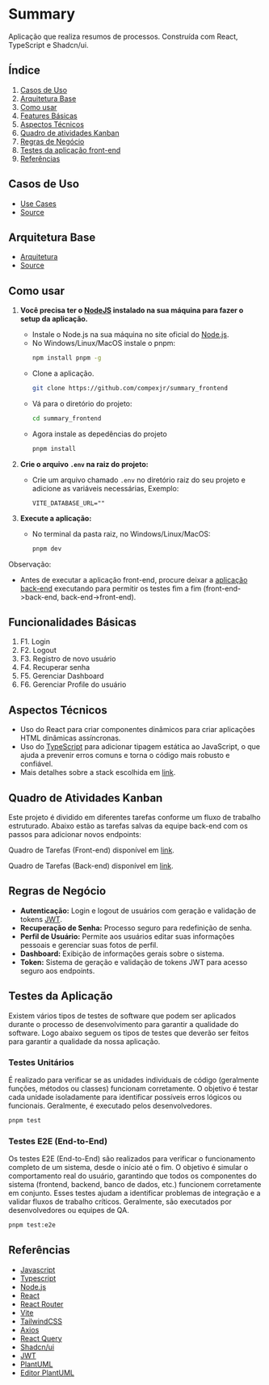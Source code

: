 # Summary

Aplicação que realiza resumos de processos. Construída com React, TypeScript e Shadcn/ui.

## Índice

1. [Casos de Uso](#casos-de-uso)
2. [Arquitetura Base](#arquitetura-base)
3. [Como usar](#como-usar)
4. [Features Básicas](#features-básicas)
5. [Aspectos Técnicos](#aspectos-técnicos)
6. [Quadro de atividades Kanban](#quadro-de-atividades-kanban)
7. [Regras de Negócio](#regras-de-negócio)
8. [Testes da aplicação front-end](#testes-da-aplicação-front-end)
9. [Referências](#referencias)

## Casos de Uso

* [Use Cases](?)
* [Source](?)

## Arquitetura Base

* [Arquitetura](?)
* [Source](?)

## Como usar

1. **Você precisa ter o [NodeJS](https://en.wikipedia.org/wiki/Node.js) instalado na sua máquina para fazer o setup da aplicação.**
   - Instale o Node.js na sua máquina no site oficial do [Node.js](https://nodejs.org/en).
   - No Windows/Linux/MacOS instale o pnpm:
     ```bash
     npm install pnpm -g
     ```
   - Clone a aplicação.
     ```bash
     git clone https://github.com/compexjr/summary_frontend
     ```
   - Vá para o diretório do projeto:
     ```bash
     cd summary_frontend
     ```
   - Agora instale as depedências do projeto
     ```bash
     pnpm install
     ```

2. **Crie o arquivo `.env` na raiz do projeto:**
   - Crie um arquivo chamado `.env` no diretório raiz do seu projeto e adicione as variáveis necessárias, Exemplo:
     ```
     VITE_DATABASE_URL=""
     ```

3. **Execute a aplicação:**
   - No terminal da pasta raiz, no Windows/Linux/MacOS:
     ```bash
     pnpm dev
     ```
Observação:
- Antes de executar a aplicação front-end, procure deixar a [aplicação back-end](https://github.com/compexjr/summary_backend) executando para permitir os testes fim a fim (front-end->back-end, back-end->front-end).

## Funcionalidades Básicas

1. F1. Login
2. F2. Logout
3. F3. Registro de novo usuário
4. F4. Recuperar senha
5. F5. Gerenciar Dashboard
6. F6. Gerenciar Profile do usuário

## Aspectos Técnicos

- Uso do React para criar componentes dinâmicos para criar aplicações HTML dinâmicas assíncronas.
- Uso do [TypeScript](https://en.wikipedia.org/wiki/TypeScript) para adicionar tipagem estática ao JavaScript, o que ajuda a prevenir erros comuns e torna o código mais robusto e confiável.
- Mais detalhes sobre a stack escolhida em [link](https://github.com/compexjr/summary_frontend/blob/master/stack.md).

## Quadro de Atividades Kanban

Este projeto é dividido em diferentes tarefas conforme um fluxo de trabalho estruturado. Abaixo estão as tarefas salvas da equipe back-end com os passos para adicionar novos endpoints:

Quadro de Tarefas (Front-end) disponível em [link](https://github.com/orgs/compexjr/projects/7).

Quadro de Tarefas (Back-end) disponível em [link](https://github.com/orgs/compexjr/projects/6).

## Regras de Negócio

- **Autenticação:** Login e logout de usuários com geração e validação de tokens [JWT](https://en.wikipedia.org/wiki/JSON_Web_Token).
- **Recuperação de Senha:** Processo seguro para redefinição de senha.
- **Perfil de Usuário:** Permite aos usuários editar suas informações pessoais e gerenciar suas fotos de perfil.
- **Dashboard:** Exibição de informações gerais sobre o sistema.
- **Token:** Sistema de geração e validação de tokens JWT para acesso seguro aos endpoints.

## Testes da Aplicação

Existem vários tipos de testes de software que podem ser aplicados durante o processo de desenvolvimento para garantir a qualidade do software. Logo abaixo seguem os tipos de testes que deverão ser feitos para garantir a qualidade da nossa aplicação.

### Testes Unitários

É realizado para verificar se as unidades individuais de código (geralmente funções, métodos ou classes) funcionam corretamente. O objetivo é testar cada unidade isoladamente para identificar possíveis erros lógicos ou funcionais. Geralmente, é executado pelos desenvolvedores.

```bash
pnpm test
```

### Testes E2E (End-to-End)

Os testes E2E (End-to-End) são realizados para verificar o funcionamento completo de um sistema, desde o início até o fim. O objetivo é simular o comportamento real do usuário, garantindo que todos os componentes do sistema (frontend, backend, banco de dados, etc.) funcionem corretamente em conjunto. Esses testes ajudam a identificar problemas de integração e a validar fluxos de trabalho críticos. Geralmente, são executados por desenvolvedores ou equipes de QA.

```bash
pnpm test:e2e
```

## Referências

* [Javascript](https://en.wikipedia.org/wiki/JavaScript)
* [Typescript](https://www.typescriptlang.org/)
* [Node.js](https://nodejs.org/en)
* [React](https://react.dev)
* [React Router](https://reactrouter.com/)
* [Vite](https://vite.dev/)
* [TailwindCSS](https://tailwindcss.com/)
* [Axios](https://axios-http.com/docs/intro)
* [React Query](https://tanstack.com/query/latest/docs/framework/react/overview)
* [Shadcn/ui](https://ui.shadcn.com/)
* [JWT](https://jwt.io)
* [PlantUML](https://plantuml.com)
* [Editor PlantUML](https://plantuml-editor.kkeisuke.com)
